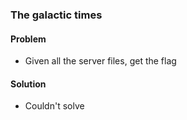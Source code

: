 ### The galactic times

#### Problem

- Given all the server files, get the flag

#### Solution

- Couldn't solve
